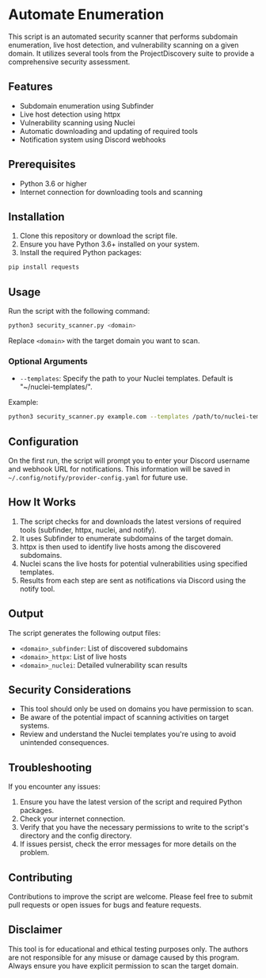 # Automate Enumeration

This script is an automated security scanner that performs subdomain enumeration, live host detection, and vulnerability scanning on a given domain. It utilizes several tools from the ProjectDiscovery suite to provide a comprehensive security assessment.

## Features

- Subdomain enumeration using Subfinder
- Live host detection using httpx
- Vulnerability scanning using Nuclei
- Automatic downloading and updating of required tools
- Notification system using Discord webhooks

## Prerequisites

- Python 3.6 or higher
- Internet connection for downloading tools and scanning

## Installation

1. Clone this repository or download the script file.
2. Ensure you have Python 3.6+ installed on your system.
3. Install the required Python packages:

```bash
pip install requests
```

## Usage

Run the script with the following command:

```bash
python3 security_scanner.py <domain>
```

Replace `<domain>` with the target domain you want to scan.

### Optional Arguments

- `--templates`: Specify the path to your Nuclei templates. Default is "~/nuclei-templates/".

Example:

```bash
python3 security_scanner.py example.com --templates /path/to/nuclei-templates
```

## Configuration

On the first run, the script will prompt you to enter your Discord username and webhook URL for notifications. This information will be saved in `~/.config/notify/provider-config.yaml` for future use.

## How It Works

1. The script checks for and downloads the latest versions of required tools (subfinder, httpx, nuclei, and notify).
2. It uses Subfinder to enumerate subdomains of the target domain.
3. httpx is then used to identify live hosts among the discovered subdomains.
4. Nuclei scans the live hosts for potential vulnerabilities using specified templates.
5. Results from each step are sent as notifications via Discord using the notify tool.

## Output

The script generates the following output files:

- `<domain>_subfinder`: List of discovered subdomains
- `<domain>_httpx`: List of live hosts
- `<domain>_nuclei`: Detailed vulnerability scan results

## Security Considerations

- This tool should only be used on domains you have permission to scan.
- Be aware of the potential impact of scanning activities on target systems.
- Review and understand the Nuclei templates you're using to avoid unintended consequences.

## Troubleshooting

If you encounter any issues:

1. Ensure you have the latest version of the script and required Python packages.
2. Check your internet connection.
3. Verify that you have the necessary permissions to write to the script's directory and the config directory.
4. If issues persist, check the error messages for more details on the problem.

## Contributing

Contributions to improve the script are welcome. Please feel free to submit pull requests or open issues for bugs and feature requests.

## Disclaimer

This tool is for educational and ethical testing purposes only. The authors are not responsible for any misuse or damage caused by this program. Always ensure you have explicit permission to scan the target domain.
